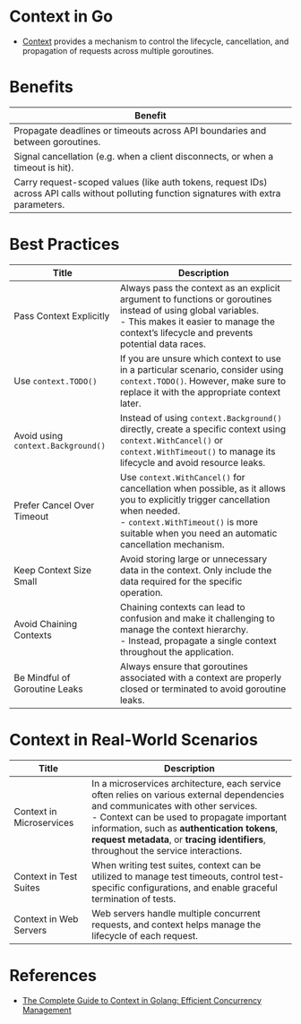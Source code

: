 # Context in Go
- [Context](https://pkg.go.dev/context) provides a mechanism to control the lifecycle, cancellation, and propagation of requests across multiple goroutines.

# Benefits

| Benefit                                                                                                                                   |
|-------------------------------------------------------------------------------------------------------------------------------------------|
| Propagate deadlines or timeouts across API boundaries and between goroutines.                                                             |
| Signal cancellation (e.g. when a client disconnects, or when a timeout is hit).                                                           |
| Carry request-scoped values (like auth tokens, request IDs) across API calls without polluting function signatures with extra parameters. |

# Best Practices

| Title                              | Description                                                                                                                                                                                                                    |
|------------------------------------|--------------------------------------------------------------------------------------------------------------------------------------------------------------------------------------------------------------------------------|
| Pass Context Explicitly            | Always pass the context as an explicit argument to functions or goroutines instead of using global variables. <br/>- This makes it easier to manage the context’s lifecycle and prevents potential data races.                 |
| Use `context.TODO()`               | If you are unsure which context to use in a particular scenario, consider using `context.TODO()`. However, make sure to replace it with the appropriate context later.                                                         |
| Avoid using `context.Background()` | Instead of using `context.Background()` directly, create a specific context using `context.WithCancel()` or `context.WithTimeout()` to manage its lifecycle and avoid resource leaks.                                          |
| Prefer Cancel Over Timeout         | Use `context.WithCancel()` for cancellation when possible, as it allows you to explicitly trigger cancellation when needed. <br/>- `context.WithTimeout()` is more suitable when you need an automatic cancellation mechanism. |
| Keep Context Size Small            | Avoid storing large or unnecessary data in the context. Only include the data required for the specific operation.                                                                                                             |
| Avoid Chaining Contexts            | Chaining contexts can lead to confusion and make it challenging to manage the context hierarchy. <br/>- Instead, propagate a single context throughout the application.                                                        |
| Be Mindful of Goroutine Leaks      | Always ensure that goroutines associated with a context are properly closed or terminated to avoid goroutine leaks.                                                                                                            |

# Context in Real-World Scenarios

| Title                    | Description                                                                                                                                                                                                                                                                                                                |
|--------------------------|----------------------------------------------------------------------------------------------------------------------------------------------------------------------------------------------------------------------------------------------------------------------------------------------------------------------------|
| Context in Microservices | In a microservices architecture, each service often relies on various external dependencies and communicates with other services. <br/>- Context can be used to propagate important information, such as **authentication tokens**, **request metadata**, or **tracing identifiers**, throughout the service interactions. |
| Context in Test Suites   | When writing test suites, context can be utilized to manage test timeouts, control test-specific configurations, and enable graceful termination of tests.                                                                                                                                                                 |
| Context in Web Servers   | Web servers handle multiple concurrent requests, and context helps manage the lifecycle of each request.                                                                                                                                                                                                                   |

# References
- [The Complete Guide to Context in Golang: Efficient Concurrency Management](https://medium.com/@jamal.kaksouri/the-complete-guide-to-context-in-golang-efficient-concurrency-management-43d722f6eaea)